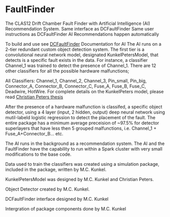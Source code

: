 # FaultFinder
The CLAS12 Drift Chamber Fault Finder with Artificial Intelligence (AI) Recommendation System.
Same interface as DCFaultFinder
Same user instructions as DCFaultFinder
AI Recommendations happen automatically

To build and use see [DCFaultFinder](https://github.com/mckunkel/DCFaultFinder)
Documentation for AI
The AI runs on a 2-tier redundant custom object detection system.
The first tier is a convolutional neural network model, designated KunkelPetersModel, that detects is a specific fault exists in the data. For instance, a classifier Channel_1 was trained to detect the presence of Channel_1. There are 12 other classifiers for all the possible hardware malfunctions;

All Classifiers: Channel_1, Channel_2, Channel_3, Pin_small, Pin_big, Connector_A, Connector_B, Connector_C, Fuse_A, Fuse_B, Fuse_C, Deadwire, HotWire.
For complete details on the KunkelPeters model, please read
[Christian Peters thesis](https://github.com/mckunkel/FaultFinder/blob/master/FaultFinder/bachelorthesis_christian_peters.pdf)

After the presence of a hardware malfunction is classifed, a specific object detector, using a 4 layer (input, 2 hidden, output) deep neural network using mutil-labeld logistic regression to detect the placement of the fault.
The entire package has a minimum average preceision of ~97.5% for detector superlayers that have less then 5 grouped malfunctions, i.e. Channel_1 + Fuse_A+Connector_B... etc.

The AI runs in the background as a recommendation system.
The AI and the FaultFinder have the capability to run within a Spark cluster with very small modifications to the base code.

Data used to train the classifiers was created using a simulation package, included in the package, written by M.C. Kunkel.

KunkelPetersModel was designed by M.C. Kunkel and Christian Peters.

Object Detector created by M.C. Kunkel.

DCFaultFinder interface designed by M.C. Kunkel

Intergration of package components done by M.C. Kunkel
